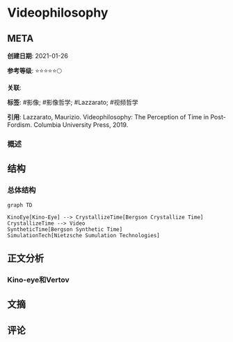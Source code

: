 # Videophilosophy

## META

**创建日期**: 2021-01-26

**参考等级**: ⭐⭐⭐⭐⭐🌕

**关联**: 

**标签**: #影像; #影像哲学; #Lazzarato; #视频哲学

**引用**: Lazzarato, Maurizio. Videophilosophy: The Perception of Time in Post-Fordism. Columbia University Press, 2019.

### 概述


## 结构

### 总体结构

```mermaid
graph TD

KinoEye[Kino-Eye] --> CrystallizeTime[Bergson Crystallize Time]
CrystallizeTime --> Video
SyntheticTime[Bergson Synthetic Time]
SimulationTech[Nietzsche Sumulation Technologies]
```

## 正文分析

### Kino-eye和Vertov



## 文摘

## 评论
